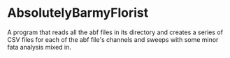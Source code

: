 # AbsolutelyBarmyFlorist
A program that reads all the abf files in its directory and creates a series of CSV files for each of the abf file's channels and sweeps with some minor fata analysis mixed in.
